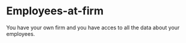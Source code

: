 # Employees-at-firm
You have your own firm and you have acces to all the data about your employees.
